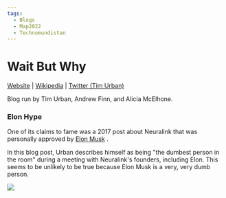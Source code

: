 ```yaml
---
tags:
  - Blogs
  - Map2022
  - Technomundistan
---
```

# Wait But Why

[Website](https://waitbutwhy.com/) | [Wikipedia](https://en.wikipedia.org/wiki/Wait_But_Why) |  [Twitter (Tim Urban)](https://twitter.com/waitbutwhy)

Blog run by Tim Urban, Andrew Finn, and Alicia McElhone.

### Elon Hype

One of its claims to fame was a 2017 post about Neuralink that was personally approved by [Elon Musk]() .

In this blog post, Urban describes himself as being "the dumbest person in the room" during a meeting with Neuralink's founders, including Elon. This seems to be unlikely to be true because Elon Musk is a very, very dumb person.

![](/images/Wait%20But%20Why/dumbest-person-1.png)
